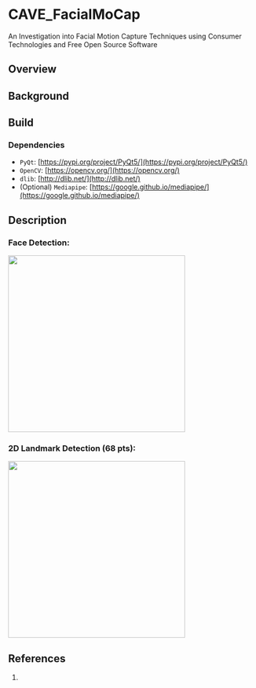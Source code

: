 # CAVE_FacialMoCap

An Investigation into Facial Motion Capture Techniques using Consumer Technologies and Free Open Source Software

## Overview

## Background

## Build
### Dependencies
* `PyQt`: [https://pypi.org/project/PyQt5/](https://pypi.org/project/PyQt5/)
* `OpenCV`: [https://opencv.org/](https://opencv.org/)
* `dlib`: [http://dlib.net/](http://dlib.net/)
* (Optional) `Mediapipe`: [https://google.github.io/mediapipe/](https://google.github.io/mediapipe/)

## Description
### Face Detection:
<img src="https://github.com/GeorgieChallis/CAVE_PersonalInquiry/blob/master/docs/facedetect.png" width="360">

### 2D Landmark Detection (68 pts):
<img src="https://github.com/GeorgieChallis/CAVE_PersonalInquiry/blob/master/docs/landmarks.png" width="360">

## References
1.